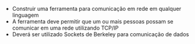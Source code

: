 <ul>
  <li>Construir uma ferramenta para comunicação em rede em qualquer linguagem</li>
  <li>A ferramenta deve permitir que um ou mais pessoas possam se comunicar em uma rede utilizando TCP/IP</li>
  <li>Deverá ser utilizado Sockets de Berkeley para comunicação de dados</li>
</ul>
